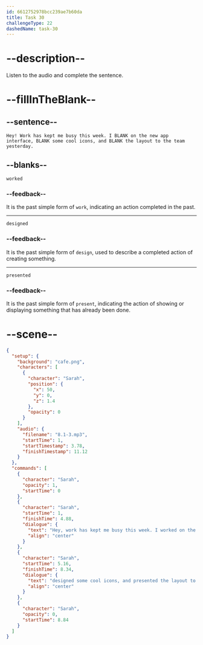 ```yaml
---
id: 6612752978bcc239ae7b60da
title: Task 30
challengeType: 22
dashedName: task-30
---
```


<!-- (Audio) Sarah: Hey! Work has kept me busy this week. I worked on the new app interface, designed some cool icons, and presented the layout to the team yesterday. -->

# --description--

Listen to the audio and complete the sentence.

# --fillInTheBlank--

## --sentence--

`Hey! Work has kept me busy this week. I BLANK on the new app interface, BLANK some cool icons, and BLANK the layout to the team yesterday.`

## --blanks--

`worked`

### --feedback--

It is the past simple form of `work`, indicating an action completed in the past.

---

`designed`

### --feedback--

It is the past simple form of `design`, used to describe a completed action of creating something.

---

`presented`

### --feedback--

It is the past simple form of `present`, indicating the action of showing or displaying something that has already been done.

# --scene--

```json
{
  "setup": {
    "background": "cafe.png",
    "characters": [
      {
        "character": "Sarah",
        "position": {
          "x": 50,
          "y": 0,
          "z": 1.4
        },
        "opacity": 0
      }
    ],
    "audio": {
      "filename": "8.1-3.mp3",
      "startTime": 1,
      "startTimestamp": 3.78,
      "finishTimestamp": 11.12
    }
  },
  "commands": [
    {
      "character": "Sarah",
      "opacity": 1,
      "startTime": 0
    },
    {
      "character": "Sarah",
      "startTime": 1,
      "finishTime": 4.88,
      "dialogue": {
        "text": "Hey, work has kept me busy this week. I worked on the new app interface,",
        "align": "center"
      }
    },
    {
      "character": "Sarah",
      "startTime": 5.16,
      "finishTime": 8.34,
      "dialogue": {
        "text": "designed some cool icons, and presented the layout to the team yesterday.",
        "align": "center"
      }
    },
    {
      "character": "Sarah",
      "opacity": 0,
      "startTime": 8.84
    }
  ]
}
```
